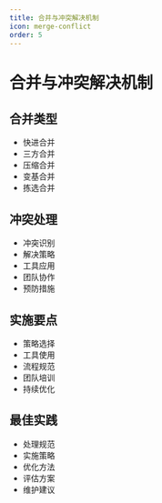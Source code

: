 ```yaml
---
title: 合并与冲突解决机制
icon: merge-conflict
order: 5
---
```


# 合并与冲突解决机制

## 合并类型
- 快进合并
- 三方合并
- 压缩合并
- 变基合并
- 拣选合并

## 冲突处理
- 冲突识别
- 解决策略
- 工具应用
- 团队协作
- 预防措施

## 实施要点
- 策略选择
- 工具使用
- 流程规范
- 团队培训
- 持续优化

## 最佳实践
- 处理规范
- 实施策略
- 优化方法
- 评估方案
- 维护建议
